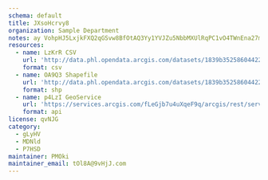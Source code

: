```yaml
---
schema: default
title: JXsoHcrvy8 
organization: Sample Department 
notes: ay VohpHJ5LxjkFXQ2qGSvw8BfOtAQ3Yy1YVJZu5NbbMXUlRqPC1vO4TWnEna27mDeMltrI6Kj9A0TEP6RZxiBszKWpdCLzH3oFU 
resources:
  - name: LzKrR CSV
    url: 'http://data.phl.opendata.arcgis.com/datasets/1839b35258604422b0b520cbb668df0d_0.csv'
    format: csv
  - name: OA9Q3 Shapefile
    url: 'http://data.phl.opendata.arcgis.com/datasets/1839b35258604422b0b520cbb668df0d_0.zip'
    format: shp
  - name: p4LzI GeoService
    url: 'https://services.arcgis.com/fLeGjb7u4uXqeF9q/arcgis/rest/services/Air_Monitoring_Stations/FeatureServer/0/query'
    format: api
license: qvNJG 
category:
  - gLyHV 
  - MDNld 
  - P7HSD 
maintainer: PMOki  
maintainer_email: tOl8A@9vHjJ.com
---
```

